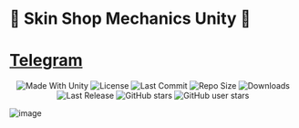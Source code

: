 # 💖 Skin Shop Mechanics Unity 💖

# [Telegram](https://t.me/DevLogUnity)

<p align="center">
  <a>
    <img alt="Made With Unity" src="https://img.shields.io/badge/made%20with-Unity-57b9d3.svg?logo=Unity">
  </a>
  <a>
    <img alt="License" src="https://img.shields.io/github/license/RimuruDev/Skin-Shop-Mechanics-Unity?logo=github">
  </a>
  <a>
    <img alt="Last Commit" src="https://img.shields.io/github/last-commit/RimuruDev/Skin-Shop-Mechanics-Unity?logo=Mapbox&color=orange">
  </a>
  <a>
    <img alt="Repo Size" src="https://img.shields.io/github/repo-size/RimuruDev/Skin-Shop-Mechanics-Unity?logo=VirtualBox">
  </a>
  <a>
    <img alt="Downloads" src="https://img.shields.io/github/downloads/RimuruDev/Skin-Shop-Mechanics-Unity/total?color=brightgreen">
  </a>
  <a>
    <img alt="Last Release" src="https://img.shields.io/github/v/release/RimuruDev/Skin-Shop-Mechanics-Unity?include_prereleases&logo=Dropbox&color=yellow">
  </a>
  <a>
    <img alt="GitHub stars" src="https://img.shields.io/github/stars/RimuruDev/Skin-Shop-Mechanics-Unity?branch=master&label=Stars&logo=GitHub&logoColor=ffffff&labelColor=282828&color=informational&style=flat">
  </a>
    <a>
    <img alt="GitHub user stars" src="https://img.shields.io/github/stars/RimuruDev?affiliations=OWNER&branch=main&label=User%20Stars&logo=GitHub&logoColor=ffffff&labelColor=282828&color=informational&style=flat">
  </a>
</p>

![image](https://github.com/RimuruDev/Skin-Shop-Mechanics-Unity/assets/85500556/87b537ba-0d3f-4a6e-b316-9582f5a54bfe)

